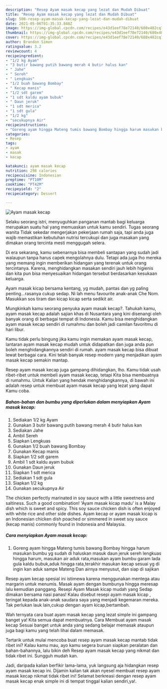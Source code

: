 ```yaml
---
description: "Resep Ayam masak kecap yang lezat dan Mudah Dibuat"
title: "Resep Ayam masak kecap yang lezat dan Mudah Dibuat"
slug: 500-resep-ayam-masak-kecap-yang-lezat-dan-mudah-dibuat
date: 2021-05-06T01:35:33.848Z
image: https://img-global.cpcdn.com/recipes/e43d1eef78e72140/680x482cq70/ayam-masak-kecap-foto-resep-utama.jpg
thumbnail: https://img-global.cpcdn.com/recipes/e43d1eef78e72140/680x482cq70/ayam-masak-kecap-foto-resep-utama.jpg
cover: https://img-global.cpcdn.com/recipes/e43d1eef78e72140/680x482cq70/ayam-masak-kecap-foto-resep-utama.jpg
author: Brandon Simon
ratingvalue: 3.2
reviewcount: 4
recipeingredient:
- "1/2 kg Ayam"
- "3 butir bawang putih bawang merah 4 butir halus kan"
- " Jahe"
- " Sereh"
- " Lengkuas"
- "1/2 buah bawang Bombay"
- " Kecap manis"
- "1/2 sdt garem"
- "1 sdt kaldu ayam bubuk"
- " Daun jeruk"
- "1 sdt merica"
- "1 sdt gula"
- "1/2 kg"
- "secukupnya Air"
recipeinstructions:
- "Goreng ayam hingga Mateng tumis bawang Bombay hingga harum masukan bumbu yg sudah di haluskan masuk daun jeruk sereh lengkuas hingga harum, masukan air aduk rata,masukan ayam bumbu garam lada gula kaldu bubuk,aduk hingga rata,terakhir masukan kecap sesuai yg di ingin kan aduk sampe Mateng Dan airnya menyusut, dan siap di sajikan"
categories:
- Resep
tags:
- ayam
- masak
- kecap

katakunci: ayam masak kecap 
nutrition: 298 calories
recipecuisine: Indonesian
preptime: "PT10M"
cooktime: "PT42M"
recipeyield: "2"
recipecategory: Dessert

---
```



![Ayam masak kecap](https://img-global.cpcdn.com/recipes/e43d1eef78e72140/680x482cq70/ayam-masak-kecap-foto-resep-utama.jpg)

Selaku seorang istri, menyuguhkan panganan mantab bagi keluarga merupakan suatu hal yang memuaskan untuk kamu sendiri. Tugas seorang  wanita Tidak sekedar mengerjakan pekerjaan rumah saja, tapi anda juga wajib memastikan kebutuhan nutrisi tercukupi dan juga masakan yang dimakan orang tercinta mesti menggugah selera.

Di era  sekarang, kamu sebenarnya bisa membeli santapan yang sudah jadi walaupun tanpa harus capek mengolahnya dulu. Tetapi ada juga lho mereka yang memang ingin memberikan hidangan yang terenak untuk orang tercintanya. Karena, menghidangkan masakan sendiri jauh lebih higienis dan kita pun bisa menyesuaikan hidangan tersebut berdasarkan kesukaan keluarga. 

Ayam masak kicap bersama kentang, yg mudah, pantas dan yg paling penting…rasanya cukup sedap. Ni lah menu favourite anak-anak Che Nom. Masukkan sos tiram dan kicap kicap serta sedikit air.

Mungkinkah kamu seorang penyuka ayam masak kecap?. Tahukah kamu, ayam masak kecap adalah sajian khas di Nusantara yang kini disenangi oleh banyak orang di berbagai tempat di Indonesia. Kamu bisa menghidangkan ayam masak kecap sendiri di rumahmu dan boleh jadi camilan favoritmu di hari libur.

Kamu tidak perlu bingung jika kamu ingin memakan ayam masak kecap, lantaran ayam masak kecap mudah untuk didapatkan dan juga anda pun boleh menghidangkannya sendiri di rumah. ayam masak kecap bisa dibuat lewat berbagai cara. Kini telah banyak resep modern yang menjadikan ayam masak kecap semakin mantap.

Resep ayam masak kecap juga gampang dihidangkan, lho. Kamu tidak usah ribet-ribet untuk membeli ayam masak kecap, tetapi Kita bisa membuatnya di rumahmu. Untuk Kalian yang hendak menghidangkannya, di bawah ini adalah resep untuk membuat ayam masak kecap yang lezat yang dapat Kamu coba.

<!--inarticleads1-->

##### Bahan-bahan dan bumbu yang diperlukan dalam menyiapkan Ayam masak kecap:

1. Sediakan 1/2 kg Ayam
1. Gunakan 3 butir bawang putih bawang merah 4 butir halus kan
1. Sediakan  Jahe
1. Ambil  Sereh
1. Siapkan  Lengkuas
1. Gunakan 1/2 buah bawang Bombay
1. Gunakan  Kecap manis
1. Siapkan 1/2 sdt garem
1. Ambil 1 sdt kaldu ayam bubuk
1. Gunakan  Daun jeruk
1. Siapkan 1 sdt merica
1. Sediakan 1 sdt gula
1. Siapkan 1/2 kg
1. Gunakan secukupnya Air


The chicken perfectly marinated in soy sauce with a little sweetness and saltiness. Such a good combination! &#39;Ayam masak kicap madu&#39; is a Malay dish which is sweet and spicy. This soy sauce chicken dish is often enjoyed with white rice and other side dishes. Ayam kecap or ayam masak kicap is an Indonesian chicken dish poached or simmered in sweet soy sauce (kecap manis) commonly found in Indonesia and Malaysia. 

<!--inarticleads2-->

##### Cara menyiapkan Ayam masak kecap:

1. Goreng ayam hingga Mateng tumis bawang Bombay hingga harum masukan bumbu yg sudah di haluskan masuk daun jeruk sereh lengkuas hingga harum, masukan air aduk rata,masukan ayam bumbu garam lada gula kaldu bubuk,aduk hingga rata,terakhir masukan kecap sesuai yg di ingin kan aduk sampe Mateng Dan airnya menyusut, dan siap di sajikan


Resep ayam kecap spesial ini istimewa karena menggunakan mentega atau margarin untuk menumis. Masak ayam dengan bumbunya hingga meresap lalu kemudian panggang. Resepi Ayam Masak kicap mudah yang Sedap dimakan bersama nasi panas! Kalau disebut resepi ayam masak kicap , teringat kepada anak-anak saudara saya yang menjadi kegemaran mereka. Tak perlukan lauk lain,cukup dengan ayam kicap,bertambah. 

Wah ternyata cara buat ayam masak kecap yang lezat simple ini gampang banget ya! Kita semua dapat membuatnya. Cara Membuat ayam masak kecap Sesuai banget untuk anda yang sedang belajar memasak ataupun juga bagi kamu yang telah lihai dalam memasak.

Tertarik untuk mulai mencoba buat resep ayam masak kecap mantab tidak ribet ini? Kalau kamu mau, ayo kamu segera buruan siapkan peralatan dan bahan-bahannya, lalu bikin deh Resep ayam masak kecap yang nikmat dan tidak ribet ini. Sungguh mudah kan. 

Jadi, daripada kalian berfikir lama-lama, yuk langsung aja hidangkan resep ayam masak kecap ini. Dijamin kalian tak akan nyesel membuat resep ayam masak kecap nikmat tidak ribet ini! Selamat berkreasi dengan resep ayam masak kecap enak simple ini di tempat tinggal kalian sendiri,ya!.

